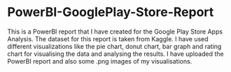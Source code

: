 # PowerBI-GooglePlay-Store-Report

This is a PowerBI report that I have created for the Google Play Store Apps Analysis. The dataset for this report is taken from Kaggle. 
I have used different visualizations like the pie chart, donut chart, bar graph and rating chart for visualising the data and analysing the results. 
I have uploaded the PowerBI report and also some .png images of my visualisations.
